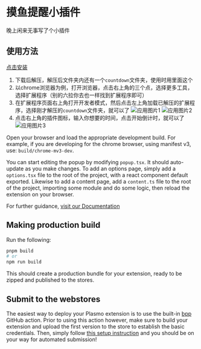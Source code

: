 # 摸鱼提醒小插件

晚上闲来无事写了个小插件

## 使用方法
[点击安装](http://assets.woftsun.cn/countdown.zip)

1. 下载后解压，解压后文件夹内还有一个`countdown`文件夹，使用时用里面这个
2. 以chrome浏览器为例，打开浏览器，点击右上角的三个点，选择更多工具，选择扩展程序（别的六拉你去也一样找到扩展程序即可）
3. 在扩展程序页面右上角打开开发者模式，然后点击左上角加载已解压的扩展程序，选择刚才解压的`countdown`文件夹，就可以了
   ![应用图片1](https://photo.woftsun.cn/images/2023/09/03/QQ20230903232924.md.png)
    ![应用图片2](https://photo.woftsun.cn/images/2023/09/03/image.md.png)
4. 点击右上角的插件图标，输入你想要的时间，点击开始倒计时，就可以了
   ![应用图片3](https://photo.woftsun.cn/image/1ZQ)

Open your browser and load the appropriate development build. For example, if you are developing for the chrome browser, using manifest v3, use: `build/chrome-mv3-dev`.

You can start editing the popup by modifying `popup.tsx`. It should auto-update as you make changes. To add an options page, simply add a `options.tsx` file to the root of the project, with a react component default exported. Likewise to add a content page, add a `content.ts` file to the root of the project, importing some module and do some logic, then reload the extension on your browser.

For further guidance, [visit our Documentation](https://docs.plasmo.com/)

## Making production build

Run the following:

```bash
pnpm build
# or
npm run build
```

This should create a production bundle for your extension, ready to be zipped and published to the stores.

## Submit to the webstores

The easiest way to deploy your Plasmo extension is to use the built-in [bpp](https://bpp.browser.market) GitHub action. Prior to using this action however, make sure to build your extension and upload the first version to the store to establish the basic credentials. Then, simply follow [this setup instruction](https://docs.plasmo.com/workflows#submit-your-extension) and you should be on your way for automated submission!
